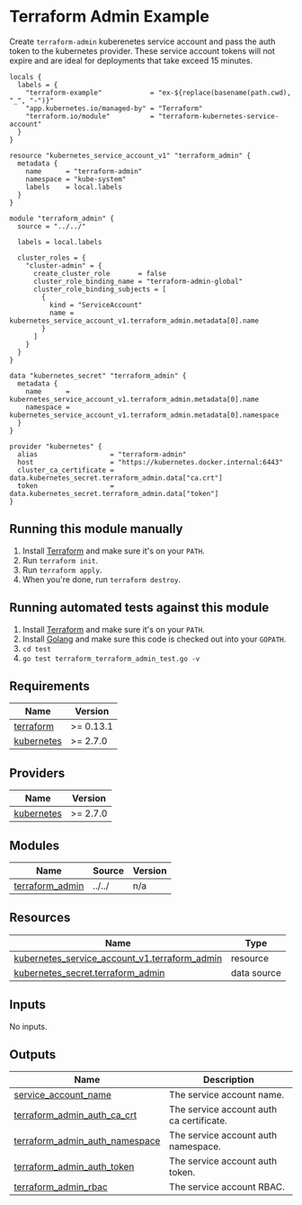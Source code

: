 <!-- BEGINNING OF PRE-COMMIT-TERRAFORM DOCS HOOK -->


# Terraform Admin Example

Create `terraform-admin` kuberenetes service account and pass the auth token to the kubernetes provider.
These service account tokens will not expire and are ideal for deployments that take exceed 15 minutes.

```hcl
locals {
  labels = {
    "terraform-example"            = "ex-${replace(basename(path.cwd), "_", "-")}"
    "app.kubernetes.io/managed-by" = "Terraform"
    "terraform.io/module"          = "terraform-kubernetes-service-account"
  }
}

resource "kubernetes_service_account_v1" "terraform_admin" {
  metadata {
    name      = "terraform-admin"
    namespace = "kube-system"
    labels    = local.labels
  }
}

module "terraform_admin" {
  source = "../../"

  labels = local.labels

  cluster_roles = {
    "cluster-admin" = {
      create_cluster_role       = false
      cluster_role_binding_name = "terraform-admin-global"
      cluster_role_binding_subjects = [
        {
          kind = "ServiceAccount"
          name = kubernetes_service_account_v1.terraform_admin.metadata[0].name
        }
      ]
    }
  }
}

data "kubernetes_secret" "terraform_admin" {
  metadata {
    name      = kubernetes_service_account_v1.terraform_admin.metadata[0].name
    namespace = kubernetes_service_account_v1.terraform_admin.metadata[0].namespace
  }
}

provider "kubernetes" {
  alias                  = "terraform-admin"
  host                   = "https://kubernetes.docker.internal:6443"
  cluster_ca_certificate = data.kubernetes_secret.terraform_admin.data["ca.crt"]
  token                  = data.kubernetes_secret.terraform_admin.data["token"]
}
```

## Running this module manually

1. Install [Terraform](https://www.terraform.io/) and make sure it's on your `PATH`.
1. Run `terraform init`.
1. Run `terraform apply`.
1. When you're done, run `terraform destroy`.

## Running automated tests against this module

1. Install [Terraform](https://www.terraform.io/) and make sure it's on your `PATH`.
1. Install [Golang](https://golang.org/) and make sure this code is checked out into your `GOPATH`.
1. `cd test`
1. `go test terraform_terraform_admin_test.go -v`

## Requirements

| Name | Version |
|------|---------|
| <a name="requirement_terraform"></a> [terraform](#requirement\_terraform) | >= 0.13.1 |
| <a name="requirement_kubernetes"></a> [kubernetes](#requirement\_kubernetes) | >= 2.7.0 |

## Providers

| Name | Version |
|------|---------|
| <a name="provider_kubernetes"></a> [kubernetes](#provider\_kubernetes) | >= 2.7.0 |

## Modules

| Name | Source | Version |
|------|--------|---------|
| <a name="module_terraform_admin"></a> [terraform\_admin](#module\_terraform\_admin) | ../../ | n/a |

## Resources

| Name | Type |
|------|------|
| [kubernetes_service_account_v1.terraform_admin](https://registry.terraform.io/providers/hashicorp/kubernetes/latest/docs/resources/service_account_v1) | resource |
| [kubernetes_secret.terraform_admin](https://registry.terraform.io/providers/hashicorp/kubernetes/latest/docs/data-sources/secret) | data source |

## Inputs

No inputs.

## Outputs

| Name | Description |
|------|-------------|
| <a name="output_service_account_name"></a> [service\_account\_name](#output\_service\_account\_name) | The service account name. |
| <a name="output_terraform_admin_auth_ca_crt"></a> [terraform\_admin\_auth\_ca\_crt](#output\_terraform\_admin\_auth\_ca\_crt) | The service account auth ca certificate. |
| <a name="output_terraform_admin_auth_namespace"></a> [terraform\_admin\_auth\_namespace](#output\_terraform\_admin\_auth\_namespace) | The service account auth namespace. |
| <a name="output_terraform_admin_auth_token"></a> [terraform\_admin\_auth\_token](#output\_terraform\_admin\_auth\_token) | The service account auth token. |
| <a name="output_terraform_admin_rbac"></a> [terraform\_admin\_rbac](#output\_terraform\_admin\_rbac) | The service account RBAC. |
<!-- END OF PRE-COMMIT-TERRAFORM DOCS HOOK -->
